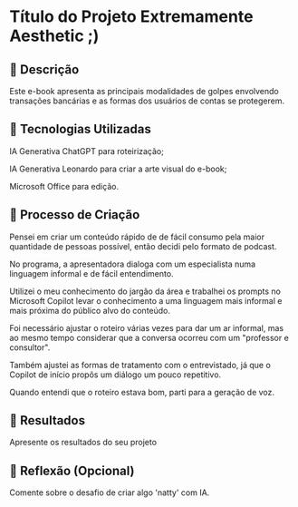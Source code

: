 # Título do Projeto Extremamente Aesthetic ;)

## 📒 Descrição
Este e-book apresenta as principais modalidades de golpes envolvendo transações bancárias e as formas dos usuários de contas se protegerem. 

## 🤖 Tecnologias Utilizadas
IA Generativa ChatGPT para roteirização;

IA Generativa Leonardo para criar a arte visual do e-book;

Microsoft Office para edição.

## 🧐 Processo de Criação
Pensei em criar um conteúdo rápido de de fácil consumo pela maior quantidade de pessoas possível, então decidi pelo formato de podcast.

No programa, a apresentadora dialoga com um especialista numa linguagem informal e de fácil entendimento.

Utilizei o meu conhecimento do jargão da área e trabalhei os prompts no Microsoft Copilot levar o conhecimento a uma linguagem mais informal e mais próxima do público alvo do conteúdo.

Foi necessário ajustar o roteiro várias vezes para dar um ar informal, mas ao mesmo tempo considerar que a conversa ocorreu com um "professor e consultor".

Também ajustei as formas de tratamento com o entrevistado, já que o Copilot de início propôs um diálogo um pouco repetitivo.

Quando entendi que o roteiro estava bom, parti para a geração de voz.

## 🚀 Resultados
Apresente os resultados do seu projeto

## 💭 Reflexão (Opcional)
Comente sobre o desafio de criar algo 'natty' com IA.
